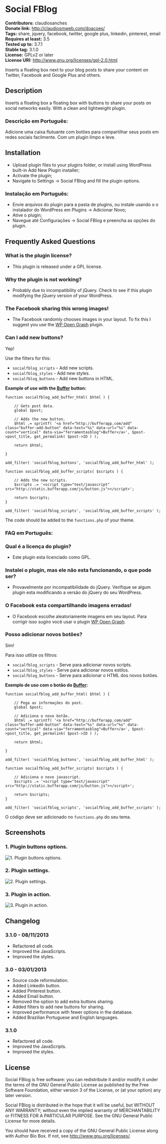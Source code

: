 # Social FBlog #
**Contributors:** claudiosanches  
**Donate link:** http://claudiosmweb.com/doacoes/  
**Tags:** share, jquery, facebook, twitter, google plus, linkedin, pinterest, email  
**Requires at least:** 3.5  
**Tested up to:** 3.7.1  
**Stable tag:** 3.1.0  
**License:** GPLv2 or later  
**License URI:** http://www.gnu.org/licenses/gpl-2.0.html  

Inserts a floating box next to your blog posts to share your content on Twitter, Facebook and Google Plus and others.

## Description ##

Inserts a floating box a floating box with buttons to share your posts on social networks easily.
With a clean and lightweight plugin.

### Descrição em Português: ###

Adicione uma caixa flutuante com botões para compartilhar seus posts em redes sociais facilmente.
Com um plugin limpo e leve.

## Installation ##

* Upload plugin files to your plugins folder, or install using WordPress built-in Add New Plugin installer;
* Activate the plugin;
* Navigate to Settings -> Social FBlog and fill the plugin options.

### Instalação em Português: ###

* Envie arquivos do plugin para a pasta de plugins, ou instale usando o o instalador do WordPress em Plugins -> Adicionar Novo;
* Ative o plugin;
* Navegue até Configurações -> Social FBlog e preencha as opções do plugin.

## Frequently Asked Questions ##

### What is the plugin license? ###

* This plugin is released under a GPL license.

### Why the plugin is not working? ###

* Probably due to incompatibility of jQuery. Check to see if this plugin modifying the jQuery version of your WordPress.

### The Facebook sharing this wrong images! ###

* The Facebook randomly chooses images in your layout. To fix this I suggest you use the [WP Open Graph](http://wordpress.org/extend/plugins/wp-open-graph/) plugin.

### Can I add new buttons? ###

Yep!

Use the filters for this:

* `socialfblog_scripts` - Add new scripts.
* `socialfblog_styles` - Add new styles.
* `socialfblog_buttons` - Add new buttons in HTML.

**Example of use with the [Buffer](http://bufferapp.com) button:**

    function socialfblog_add_buffer_html( $html ) {

        // Gets post data.
        global $post;

        // Adds the new button.
        $html .= sprintf( '<a href="http://bufferapp.com/add" class="buffer-add-button" data-text="%s" data-url="%s" data-count="vertical" data-via="ferramentasblog">Buffer</a>', $post->post_title, get_permalink( $post->ID ) );

        return $html;

    }

    add_filter( 'socialfblog_buttons', 'socialfblog_add_buffer_html' );

    function socialfblog_add_buffer_scripts( $scripts ) {

        // Adds the new scripts.
        $scripts .= '<script type="text/javascript" src="http://static.bufferapp.com/js/button.js"></script>';

        return $scripts;
    }

    add_filter( 'socialfblog_scripts', 'socialfblog_add_buffer_scripts' );

The code should be added to the `functions.php` of your theme.

### FAQ em Português: ###

### Qual é a licença do plugin? ###

* Este plugin esta licenciado como GPL.

### Instalei o plugin, mas ele não esta funcionando, o que pode ser? ###

* Provavelmente por incompatibilidade do jQuery. Verifique se algum plugin esta modificando a versão do jQuery do seu WordPress.

### O Facebook esta compartilhando imagens erradas! ###

* O Facebook escolhe aleatoriamente imagens em seu layout. Para corrigir isso sugiro você usar o plugin [WP Open Graph](http://wordpress.org/extend/plugins/wp-open-graph/).

### Posso adicionar novos botões? ###

Sim!

Para isso utilize os filtros:

* `socialfblog_scripts` - Serve para adicionar novos scripts.
* `socialfblog_styles` - Serve para adicionar novos estilos.
* `socialfblog_buttons` - Serve para adicionar o HTML dos novos botões.

**Exemplo de uso com o botão do [Buffer](http://bufferapp.com):**

    function socialfblog_add_buffer_html( $html ) {

        // Pega as informações do post.
        global $post;

        // Adiciona o novo botão.
        $html .= sprintf( '<a href="http://bufferapp.com/add" class="buffer-add-button" data-text="%s" data-url="%s" data-count="vertical" data-via="ferramentasblog">Buffer</a>', $post->post_title, get_permalink( $post->ID ) );

        return $html;

    }

    add_filter( 'socialfblog_buttons', 'socialfblog_add_buffer_html' );

    function socialfblog_add_buffer_scripts( $scripts ) {

        // Adiciona o novo javascript.
        $scripts .= '<script type="text/javascript" src="http://static.bufferapp.com/js/button.js"></script>';

        return $scripts;
    }

    add_filter( 'socialfblog_scripts', 'socialfblog_add_buffer_scripts' );

O código deve ser adicionado no `functions.php` do seu tema.

## Screenshots ##

### 1. Plugin buttons options. ###
![1. Plugin buttons options.](http://s.wordpress.org/extend/plugins/social-fblog/screenshot-1.png)

### 2. Plugin settings. ###
![2. Plugin settings.](http://s.wordpress.org/extend/plugins/social-fblog/screenshot-2.png)

### 3. Plugin in action. ###
![3. Plugin in action.](http://s.wordpress.org/extend/plugins/social-fblog/screenshot-3.png)


## Changelog ##

### 3.1.0 - 08/11/2013 ###

* Refactored all code.
* Improved the JavaScripts.
* Improved the styles.

### 3.0 - 03/01/2013 ###

* Source code reformulation.
* Added LinkedIn button.
* Added Pinterest button.
* Added Email button.
* Removed the option to add extra buttons sharing.
* Added filters to add new buttons for sharing.
* Improved performance with fewer options in the database.
* Added Brazilian Portuguese and English languages.

### 3.1.0 ###

* Refactored all code.
* Improved the JavaScripts.
* Improved the styles.

## License ##

Social FBlog is free software: you can redistribute it and/or modify it under the terms of the GNU General Public License as published
by the Free Software Foundation, either version 3 of the License, or (at your option) any later version.

Social FBlog is distributed in the hope that it will be useful, but WITHOUT ANY WARRANTY; without even the implied warranty of
MERCHANTABILITY or FITNESS FOR A PARTICULAR PURPOSE. See the GNU General Public License for more details.

You should have received a copy of the GNU General Public License along with Author Bio Box. If not, see <http://www.gnu.org/licenses/>.
